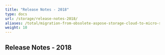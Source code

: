 ```yaml
---
title: "Release Notes - 2018"
type: docs
url: /storage/release-notes-2018/
aliases: /total/migration-from-obsolete-aspose-storage-cloud-to-micro-service-based-cloud-storage/
weight: 10
---
```


## Release Notes - 2018
